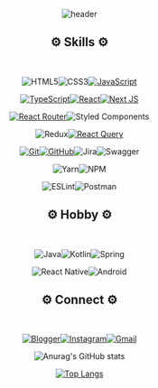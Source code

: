 <div align=center> 
  
![header](https://capsule-render.vercel.app/api?desc=Front-end%20Developer%20&text=Sonic&type=waving&height=270&color=17E0F7&fontSize=71&fontColor=111111&fontAlign=75&fontAlignY=40&descSize=20&descAlignY=55&descAlign=80)

## ⚙️ Skills ⚙️
<br>
  
![HTML5](https://img.shields.io/badge/html5-%23E34F26.svg?style=for-the-badge&logo=html5&logoColor=white)![CSS3](https://img.shields.io/badge/css3-%231572B6.svg?style=for-the-badge&logo=css3&logoColor=white)<a href="https://styled-components.com/"><a href="https://developer.mozilla.org/ko/docs/Web/JavaScript">![JavaScript](https://img.shields.io/badge/javascript-%23323330.svg?style=for-the-badge&logo=javascript&logoColor=%23F7DF1E)</a><a href="https://www.typescriptlang.org/">
  
![TypeScript](https://img.shields.io/badge/typescript-%23007ACC.svg?style=for-the-badge&logo=typescript&logoColor=white)</a><a href="https://ko.reactjs.org/">![React](https://img.shields.io/badge/react-%2320232a.svg?style=for-the-badge&logo=react&logoColor=%2361DAFB)</a><a href="https://nextjs.org/">![Next JS](https://img.shields.io/badge/Next-black?style=for-the-badge&logo=next.js&logoColor=white)</a><a href="https://react-redux.js.org/">
  
<a href="https://reactrouter.com/en/main">![React Router](https://img.shields.io/badge/React_Router-CA4245?style=for-the-badge&logo=react-router&logoColor=white)</a>![Styled Components](https://img.shields.io/badge/styled--components-DB7093?style=for-the-badge&logo=styled-components&logoColor=white)</a>
  
![Redux](https://img.shields.io/badge/redux-%23593d88.svg?style=for-the-badge&logo=redux&logoColor=white)</a><a href="https://tanstack.com/query/v4/docs/overview">![React Query](https://img.shields.io/badge/-React%20Query-FF4154?style=for-the-badge&logo=react%20query&logoColor=white)</a>
  


<a href="https://git-scm.com/">![Git](https://img.shields.io/badge/git-%23F05033.svg?style=for-the-badge&logo=git&logoColor=white)</a><a href="https://github.com/moolbum">![GitHub](https://img.shields.io/badge/github-%23121011.svg?style=for-the-badge&logo=github&logoColor=white)</a>![Jira](https://img.shields.io/badge/jira-%230A0FFF.svg?style=for-the-badge&logo=jira&logoColor=white)![Swagger](https://img.shields.io/badge/-Swagger-%23Clojure?style=for-the-badge&logo=swagger&logoColor=white)

![Yarn](https://img.shields.io/badge/yarn-%232C8EBB.svg?style=for-the-badge&logo=yarn&logoColor=white)![NPM](https://img.shields.io/badge/NPM-%23000000.svg?style=for-the-badge&logo=npm&logoColor=white)

![ESLint](https://img.shields.io/badge/ESLint-4B3263?style=for-the-badge&logo=eslint&logoColor=white)![Postman](https://img.shields.io/badge/Postman-FF6C37?style=for-the-badge&logo=postman&logoColor=white)

## ⚙️ Hobby ⚙️
<br>

![Java](https://img.shields.io/badge/java-%23ED8B00.svg?style=for-the-badge&logo=java&logoColor=white)![Kotlin](https://img.shields.io/badge/kotlin-%237F52FF.svg?style=for-the-badge&logo=kotlin&logoColor=white)![Spring](https://img.shields.io/badge/spring-%236DB33F.svg?style=for-the-badge&logo=spring&logoColor=white)

![React Native](https://img.shields.io/badge/react_native-%2320232a.svg?style=for-the-badge&logo=react&logoColor=%2361DAFB)![Android](https://img.shields.io/badge/Android-3DDC84?style=for-the-badge&logo=android&logoColor=white)
  
## ⚙️ Connect ⚙️
<br>

<a href="https://velog.io/@sonic">![Blogger](https://img.shields.io/badge/Velog-22C997?style=for-the-badge&logo=blogger&logoColor=white)</a><a href="https://www.instagram.com/phg0644/?hl=ko">![Instagram](https://img.shields.io/badge/Instagram-%23E4405F.svg?style=for-the-badge&logo=Instagram&logoColor=white)</a><a href="mailto:phg0644@gmail.com">![Gmail](https://img.shields.io/badge/Gmail-D14836?style=for-the-badge&logo=gmail&logoColor=white&link=mailto:phg0644@gmail.com)</a>  


   
  
![Anurag's GitHub stats](https://github-readme-stats.vercel.app/api?username=hyeongkyuPark&show_icons=true&theme=tokyonight)

[![Top Langs](https://github-readme-stats.vercel.app/api/top-langs/?username=hyeongkyuPark&hide=shell&layout=compact)](https://github.com/hyeongkyuPark)
  
</div>

